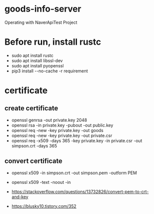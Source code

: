 # goods-info-server
Operating with NaverApiTest Project

# Before run, install rustc
- sudo apt install rustc
- sudo apt install libssl-dev
- sudo apt install pyopenssl
- pip3 install --no-cache -r requirement

# certificate
## create certificate
- openssl genrsa -out private.key 2048
- openssl rsa -in private.key -pubout -out public.key
- openssl req -new -key private.key -out goods
- openssl req -new -key private.key -out private.csr
- openssl req -x509 -days 365 -key private.key -in private.csr -out simpson.crt -days 365

## convert certificate
* openssl x509 -in simpson.crt -out simpson.pem -outform PEM

* openssl x509 -text -noout -in <certificate>
* https://stackoverflow.com/questions/13732826/convert-pem-to-crt-and-key
* https://blusky10.tistory.com/352


#

